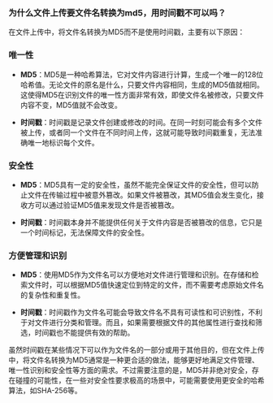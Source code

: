 ### 为什么文件上传要文件名转换为md5，用时间戳不可以吗？

在文件上传中，将文件名转换为MD5而不是使用时间戳，主要有以下原因：

### 唯一性
- **MD5**：MD5是一种哈希算法，它对文件内容进行计算，生成一个唯一的128位哈希值。无论文件的原名是什么，只要文件内容相同，生成的MD5值就相同。这使得MD5在识别文件的唯一性方面非常有效，即使文件名被修改，只要文件内容不变，MD5值就不会改变。

- **时间戳**：时间戳是记录文件创建或修改的时间。在同一时刻可能会有多个文件被上传，或者同一个文件在不同时间上传，这就可能导致时间戳重复，无法准确唯一地标识每个文件。

### 安全性

- **MD5**：MD5具有一定的安全性，虽然不能完全保证文件的安全性，但可以防止文件在传输过程中被意外篡改。如果文件被篡改，其MD5值会发生变化，接收方可以通过验证MD5值来发现文件是否被篡改。

- **时间戳**：时间戳本身并不能提供任何关于文件内容是否被篡改的信息，它只是一个时间标记，无法保障文件的安全性。

### 方便管理和识别

- **MD5**：使用MD5作为文件名可以方便地对文件进行管理和识别。在存储和检索文件时，可以根据MD5值快速定位到特定的文件，而不需要考虑原始文件名的复杂性和重复性。

- **时间戳**：时间戳作为文件名可能会导致文件名不具有可读性和可识别性，不利于对文件进行分类和管理。而且，如果需要根据文件的其他属性进行查找和筛选，时间戳也不能提供有效的帮助。

虽然时间戳在某些情况下可以作为文件名的一部分或用于其他目的，但在文件上传中，将文件名转换为MD5通常是一种更合适的做法，能够更好地满足文件管理、唯一性识别和安全性等方面的需求。不过需要注意的是，MD5并非绝对安全，存在碰撞的可能性，在一些对安全性要求极高的场景中，可能需要使用更安全的哈希算法，如SHA-256等。
